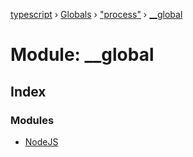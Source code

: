 [typescript](../README.md) › [Globals](../globals.md) › ["process"](_process_.md) › [__global](_process_.__global.md)

# Module: __global

## Index

### Modules

* [NodeJS](_process_.__global.nodejs.md)
